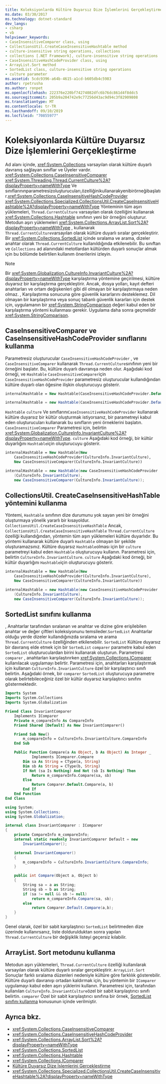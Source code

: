 ```yaml
---
title: Koleksiyonlarda Kültüre Duyarsız Dize İşlemlerini Gerçekleştirme
ms.date: 03/30/2017
ms.technology: dotnet-standard
dev_langs:
- csharp
- vb
helpviewer_keywords:
- CaseInsensitiveComparer class, using
- CollectionsUtil.CreateCaseInsensitiveHashtable method
- culture-insensitive string operations, collections
- collections [.NET Framework], culture-insensitive string operations
- CaseInsensitiveHashCodeProvider class, using
- ArrayList.Sort method
- SortedList class, culture-insensitive string operations
- culture parameter
ms.assetid: 5cdc9396-a64b-4615-a1cd-b605db4c5983
author: rpetrusha
ms.author: ronpet
ms.openlocfilehash: 222376e220bf74274082dfc6b76dc861d4f8ddc5
ms.sourcegitcommit: 205b9a204742e9c77256d43ac9d94c3f82909808
ms.translationtype: MT
ms.contentlocale: tr-TR
ms.lasthandoff: 09/10/2019
ms.locfileid: "70855977"
---
```

# <a name="performing-culture-insensitive-string-operations-in-collections"></a>Koleksiyonlarda Kültüre Duyarsız Dize İşlemlerini Gerçekleştirme

Ad alanı içinde, <xref:System.Collections> varsayılan olarak kültüre duyarlı davranış sağlayan sınıflar ve Üyeler vardır. <xref:System.Collections.CaseInsensitiveComparer> <xref:System.Threading.Thread.CurrentCulture%2A?displayProperty=nameWithType> Ve sınıflarınınparametresizoluşturucuları,özelliğinikullanarakyenibirörneğibaşlatır.<xref:System.Collections.CaseInsensitiveHashCodeProvider> <xref:System.Collections.Specialized.CollectionsUtil.CreateCaseInsensitiveHashtable%2A?displayProperty=nameWithType> Yönteminin tüm aşırı yüklemeleri, `Thread.CurrentCulture` varsayılan olarak özelliğini kullanarak <xref:System.Collections.Hashtable> sınıfının yeni bir örneğini oluşturur. Metodun aşırı yüklemeleri <xref:System.Collections.ArrayList.Sort%2A?displayProperty=nameWithType> , kullanarak `Thread.CurrentCulture`varsayılan olarak kültüre duyarlı sıralar gerçekleştirir. Bir <xref:System.Collections.SortedList> içinde sıralama ve arama, dizeler anahtar olarak `Thread.CurrentCulture` kullanıldığında etkilenebilir. Bu sınıftan ve `Collections` ad alanındaki metotlardan kültürden duyarlı sonuçlar almak için bu bölümde belirtilen kullanım önerilerini izleyin.

> [!NOTE]
> Bir <xref:System.Globalization.CultureInfo.InvariantCulture%2A?displayProperty=nameWithType> karşılaştırma yöntemine geçirilmesi, kültüre duyarsız bir karşılaştırma gerçekleştirir. Ancak, dosya yolları, kayıt defteri anahtarları ve ortam değişkenleri gibi dil olmayan bir karşılaştırmaya neden olmaz. , Karşılaştırma sonucuna göre güvenlik kararlarını desteklemez. Dil olmayan bir karşılaştırma veya sonuç tabanlı güvenlik kararları için destek için, uygulamanın bir <xref:System.StringComparison> değeri kabul eden bir karşılaştırma yöntemi kullanması gerekir. Uygulama daha sonra geçmelidir <xref:System.StringComparison>.

## <a name="using-the-caseinsensitivecomparer-and-caseinsensitivehashcodeprovider-classes"></a>CaseInsensitiveComparer ve CaseInsensitiveHashCodeProvider sınıflarını kullanma

Parametresiz oluşturucular `CaseInsensitiveHashCodeProvider` , ve `CaseInsensitiveComparer` kullanarak `Thread.CurrentCulture`sınıfının yeni bir örneğini başlatır. Bu, kültüre duyarlı davranışa neden olur. Aşağıdaki kod örneği, ve `Hashtable` `CaseInsensitiveComparer`için `CaseInsensitiveHashCodeProvider` parametresiz oluşturucular kullandığından kültüre duyarlı olan öğesine ilişkin oluşturucuyu gösterir.

```vb
internalHashtable = New Hashtable(CaseInsensitiveHashCodeProvider.Default, CaseInsensitiveComparer.Default)
```

```csharp
internalHashtable = new Hashtable(CaseInsensitiveHashCodeProvider.Default, CaseInsensitiveComparer.Default);
```

`Hashtable` `culture` Ve sınıflarını`CaseInsensitiveHashCodeProvider` kullanarak kültüre duyarsız bir kültür oluşturmak istiyorsanız, bir parametreyi kabul eden oluşturucuları kullanarak bu sınıfların yeni örneklerini başlatın. `CaseInsensitiveComparer` Parametresi için, belirtin <xref:System.Globalization.CultureInfo.InvariantCulture%2A?displayProperty=nameWithType>. `culture` Aşağıdaki kod örneği, bir kültür duyarlığını `Hashtable`için oluşturucuyu gösterir.

```vb
internalHashtable = New Hashtable(New
    CaseInsensitiveHashCodeProvider(CultureInfo.InvariantCulture),
    New CaseInsensitiveComparer(CultureInfo.InvariantCulture))
```

```csharp
internalHashtable = new Hashtable(new CaseInsensitiveHashCodeProvider
    (CultureInfo.InvariantCulture),
    new CaseInsensitiveComparer(CultureInfo.InvariantCulture));
```

## <a name="using-the-collectionsutilcreatecaseinsensitivehashtable-method"></a>CollectionsUtil. CreateCaseInsensitiveHashTable yöntemini kullanma

Yöntemi, `Hashtable` sınıfının dize durumunu yok sayan yeni bir örneğini oluşturmaya yönelik yararlı bir kısayoldur. `CollectionsUtil.CreateCaseInsensitiveHashTable` Ancak, `CollectionsUtil.CreateCaseInsensitiveHashTable` `Thread.CurrentCulture` özelliği kullandığından, yöntemin tüm aşırı yüklemeleri kültüre duyarlıdır. Bu yöntemi kullanarak kültüre duyarlı `Hashtable` olmayan bir şekilde oluşturamazsınız. Kültüre duyarsız `Hashtable`olması için bir `culture` parametreyi kabul eden `Hashtable` oluşturucuyu kullanın. Parametresi için, belirtin `CultureInfo.InvariantCulture`. `culture` Aşağıdaki kod örneği, bir kültür duyarlığını `Hashtable`için oluşturucuyu gösterir.

```vb
internalHashtable = New Hashtable(New
    CaseInsensitiveHashCodeProvider(CultureInfo.InvariantCulture),
    New CaseInsensitiveComparer(CultureInfo.InvariantCulture))
```

```csharp
internalHashtable = new Hashtable(new CaseInsensitiveHashCodeProvider
    (CultureInfo.InvariantCulture),
    new CaseInsensitiveComparer(CultureInfo.InvariantCulture));
```

<a name="cpconperformingculture-insensitivestringoperationsincollectionsanchor1"></a>

## <a name="using-the-sortedlist-class"></a>SortedList sınıfını kullanma

, Anahtarlar tarafından sıralanan ve anahtar ve dizine göre erişilebilen anahtar ve değer çiftleri koleksiyonunu temsileder.`SortedList` Anahtarlar olduğu yerde dizeler kullandığınızda sıralama ve arama `Thread.CurrentCulture` özelliğinden etkilenebilir. `SortedList` Kültüre duyarsız bir davranış elde etmek için bir `SortedList` `comparer` parametre kabul eden `SortedList` oluşturuculardan birini kullanarak oluşturun. Parametresi `comparer` , anahtarları karşılaştırırken <xref:System.Collections.IComparer> kullanılacak uygulamayı belirtir. Parametresi için, anahtarları karşılaştırmak için kullanan `CultureInfo.InvariantCulture` özel bir karşılaştırıcı sınıfı belirtin. Aşağıdaki örnek, bir `comparer` `SortedList` oluşturucuya parametre olarak belirtebileceğiniz özel bir kültür duyarsız karşılaştırıcı sınıfını göstermektedir.

```vb
Imports System
Imports System.Collections
Imports System.Globalization

Friend Class InvariantComparer
    Implements IComparer
    Private m_compareInfo As CompareInfo
    Friend Shared [Default] As New InvariantComparer()

    Friend Sub New()
        m_compareInfo = CultureInfo.InvariantCulture.CompareInfo
    End Sub

    Public Function Compare(a As Object, b As Object) As Integer _
            Implements IComparer.Compare
        Dim sa As String = CType(a, String)
        Dim sb As String = CType(b, String)
        If Not (sa Is Nothing) And Not (sb Is Nothing) Then
            Return m_compareInfo.Compare(sa, sb)
        Else
            Return Comparer.Default.Compare(a, b)
        End If
    End Function
End Class
```

```csharp
using System;
using System.Collections;
using System.Globalization;

internal class InvariantComparer : IComparer
{
    private CompareInfo m_compareInfo;
    internal static readonly InvariantComparer Default = new
        InvariantComparer();

    internal InvariantComparer()
    {
        m_compareInfo = CultureInfo.InvariantCulture.CompareInfo;
    }

    public int Compare(Object a, Object b)
    {
        String sa = a as String;
        String sb = b as String;
        if (sa != null && sb != null)
            return m_compareInfo.Compare(sa, sb);
        else
            return Comparer.Default.Compare(a,b);
    }
}
```

Genel olarak, özel bir sabit karşılaştırıcı `SortedList` belirtmeden dize üzerinde kullanırsanız, liste doldurulduktan sonra yapılan `Thread.CurrentCulture` bir değişiklik listeyi geçersiz kılabilir.

## <a name="using-the-arraylistsort-method"></a>ArrayList. Sort metodunu kullanma

Metodun aşırı yüklemeleri, `Thread.CurrentCulture` özelliği kullanılarak varsayılan olarak kültüre duyarlı sıralar gerçekleştirir. `ArrayList.Sort` Sonuçlar farklı sıralama düzenleri nedeniyle kültüre göre farklılık gösterebilir. Kültüre duyarlı davranışı ortadan kaldırmak için, bu yöntemin bir `IComparer` uygulamayı kabul eden aşırı yüklerini kullanın. Parametresi için, tarafından kullanılan `CultureInfo.InvariantCulture`özel bir sabit karşılaştırıcı sınıfı belirtin. `comparer` Özel bir sabit karşılaştırıcı sınıfına bir örnek, [SortedList sınıfını kullanma](#cpconperformingculture-insensitivestringoperationsincollectionsanchor1) konusunun içinde verilmiştir.

## <a name="see-also"></a>Ayrıca bkz.

- <xref:System.Collections.CaseInsensitiveComparer>
- <xref:System.Collections.CaseInsensitiveHashCodeProvider>
- <xref:System.Collections.ArrayList.Sort%2A?displayProperty=nameWithType>
- <xref:System.Collections.SortedList>
- <xref:System.Collections.Hashtable>
- <xref:System.Collections.IComparer>
- [Kültüre Duyarsız Dize İşlemlerini Gerçekleştirme](../../../docs/standard/globalization-localization/performing-culture-insensitive-string-operations.md)
- <xref:System.Collections.Specialized.CollectionsUtil.CreateCaseInsensitiveHashtable%2A?displayProperty=nameWithType>
